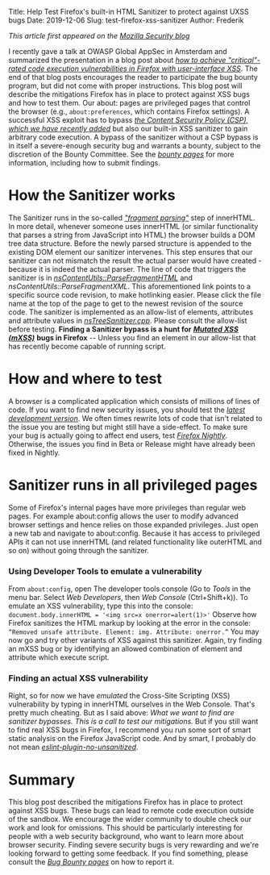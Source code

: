 Title: Help Test Firefox's built-in HTML Sanitizer to protect against UXSS bugs
Date: 2019-12-06
Slug: test-firefox-xss-sanitizer
Author: Frederik

*This article first appeared on the [Mozilla Security blog](https://blog.mozilla.org/security/2019/12/02/help-test-firefoxs-built-in-html-sanitizer-to-protect-against-uxss-bugs/)*

I recently gave a talk at OWASP Global AppSec in Amsterdam and
summarized the presentation in a blog post about [*how to achieve
"critical"-rated code execution vulnerabilities in Firefox with
user-interface
XSS*](https://frederik-braun.com/firefox-ui-xss-leading-to-rce.html).
The end of that blog posts encourages the reader to participate the bug
bounty program, but did not come with proper instructions. This blog
post will describe the mitigations Firefox has in place to protect
against XSS bugs and how to test them. Our about: pages are privileged
pages that control the browser (e.g., `about:preferences`, which
contains Firefox settings). A successful XSS exploit has to bypass [*the
Content Security Policy (CSP), which we have recently
added*](https://blog.mozilla.org/security/2019/10/14/hardening-firefox-against-injection-attacks/)
but also our built-in XSS sanitizer to gain arbitrary code execution. A
bypass of the sanitizer without a CSP bypass is in itself a
severe-enough security bug and warrants a bounty, subject to the
discretion of the Bounty Committee. See the [*bounty
pag*](https://www.mozilla.org/en-US/security/client-bug-bounty/)[*es*](https://www.mozilla.org/en-US/security/client-bug-bounty/)
for more information, including how to submit findings.

# How the Sanitizer works

The Sanitizer runs in the so-called [*"fragment
parsing"*](https://w3c.github.io/DOM-Parsing/#dfn-fragment-parsing-algorithm)
step of innerHTML. In more detail, whenever someone uses innerHTML (or
similar functionality that parses a string from JavaScript into HTML)
the browser builds a DOM tree data structure. Before the newly parsed
structure is appended to the existing DOM element our sanitizer
intervenes. This step ensures that our sanitizer can not mismatch the
result the actual parser would have created - because it is indeed the
actual parser. The line of code that triggers the sanitizer is in
[*nsContentUtils::ParseFragmentHTML*](https://searchfox.org/mozilla-central/rev/171109434c6f2fe086af3b2322839b346a112a99/dom/base/nsContentUtils.cpp#4683)
and *nsContentUtils::ParseFragmentXML*. This aforementioned link points
to a specific source code revision, to make hotlinking easier. Please
click the file name at the top of the page to get to the newest revision
of the source code. The sanitizer is implemented as an allow-list of
elements, attributes and attribute values in
[*nsTreeSanitizer.cpp*](https://searchfox.org/mozilla-central/source/dom/base/nsTreeSanitizer.cpp).
Please consult the allow-list before testing. **Finding a Sanitizer
bypass is a hunt for** [***Mutated XSS
(mXSS)***](https://en.wikipedia.org/wiki/Cross-site_scripting#Mutated_XSS_(mXSS))
**bugs in Firefox** -- Unless you find an element in our allow-list that
has recently become capable of running script.

# How and where to test

A browser is a complicated application which consists of millions of
lines of code. If you want to find new security issues, you should test
the [*latest development version*](https://nightly.mozilla.org/). We
often times rewrite lots of code that isn't related to the issue you
are testing but might still have a side-effect. To make sure your bug is
actually going to affect end users, test [*Firefox
Nightly*](https://nightly.mozilla.org/). Otherwise, the issues you find
in Beta or Release might have already been fixed in Nightly.

# Sanitizer runs in all privileged pages

Some of Firefox's internal pages have more privileges than regular web
pages. For example about:config allows the user to modify advanced
browser settings and hence relies on those expanded privileges. Just
open a new tab and navigate to about:config. Because it has access to
privileged APIs it can not use innerHTML (and related functionality like
outerHTML and so on) without going through the sanitizer.

### Using Developer Tools to emulate a vulnerability

From `about:config`, open The developer tools console (Go to *Tools* in
the menu bar. Select *Web Developers*, then *Web Console*
(Ctrl+Shift+k)). To emulate an XSS vulnerability, type this into the
console: `document.body.innerHTML = '<img src=x onerror=alert(1)>'`
Observe how Firefox sanitizes the HTML markup by looking at the error in
the console:
`“Removed unsafe attribute. Element: img. Attribute: onerror.”` You may
now go and try other variants of XSS against this sanitizer. Again, try
finding an mXSS bug or by identifying an allowed combination of element
and attribute which execute script.

### Finding an actual XSS vulnerability

Right, so for now we have *emulated* the Cross-Site Scripting (XSS)
vulnerability by typing in innerHTML ourselves in the Web Console.
That's pretty much cheating. But as I said above: *What we want to find
are sanitizer bypasses. This is a call to test our mitigations.* But if
you still want to find real XSS bugs in Firefox, I recommend you run
some sort of smart static analysis on the Firefox JavaScript code. And
by smart, I probably do not mean
[*eslint-plugin-no-unsanitized*](https://github.com/mozilla/eslint-plugin-no-unsanitized).

# Summary

This blog post described the mitigations Firefox has in place to protect
against XSS bugs. These bugs can lead to remote code execution outside
of the sandbox. We encourage the wider community to double check our
work and look for omissions. This should be particularly interesting for
people with a web security background, who want to learn more about
browser security. Finding severe security bugs is very rewarding and
we're looking forward to getting some feedback. If you find something,
please consult the [*Bug Bounty
pages*](https://www.mozilla.org/en-US/security/bug-bounty/) on how to
report it.
